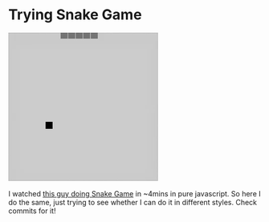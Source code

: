 # Trying Snake Game

![Demo](demo.gif)

I watched [this guy doing Snake Game](https://www.youtube.com/watch?v=xGmXxpIj6vs) in ~4mins in pure javascript. So here I do the same, just trying to see whether I can do it in different styles. Check commits for it!